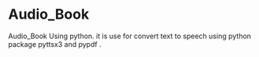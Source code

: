# Audio_Book
Audio_Book Using python. it is use for convert text 
to speech using python package pyttsx3 and pypdf .
